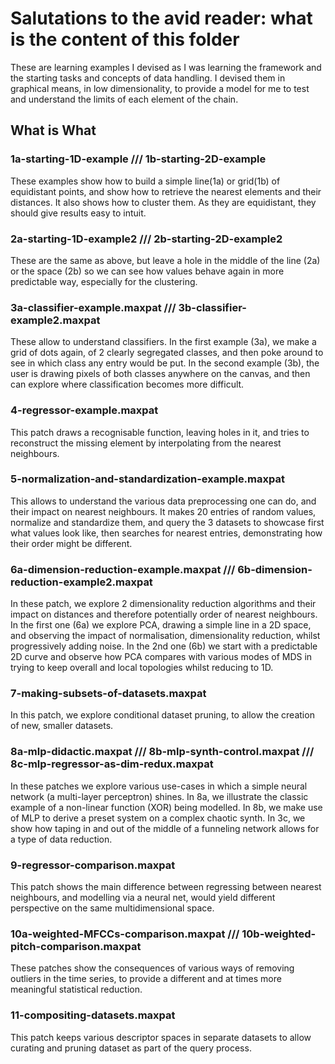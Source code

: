 # Salutations to the avid reader: what is the content of this folder

These are learning examples I devised as I was learning the framework and the starting tasks and concepts of data handling. I devised them in graphical means, in low dimensionality, to provide a model for me to test and understand the limits of each element of the chain.

## What is What
### 1a-starting-1D-example /// 1b-starting-2D-example
These examples show how to build a simple line(1a) or grid(1b) of equidistant points, and show how to retrieve the nearest elements and their distances. It also shows how to cluster them. As they are equidistant, they should give results easy to intuit.
### 2a-starting-1D-example2 /// 2b-starting-2D-example2
These are the same as above, but leave a hole in the middle of the line (2a) or the space (2b) so we can see how values behave again in more predictable way, especially for the clustering.
### 3a-classifier-example.maxpat /// 3b-classifier-example2.maxpat
These allow to understand classifiers. In the first example (3a), we make a grid of dots again, of 2 clearly segregated classes, and then poke around to see in which class any entry would be put. In the second example (3b), the user is drawing pixels of both classes anywhere on the canvas, and then can explore where classification becomes more difficult.
### 4-regressor-example.maxpat
This patch draws a recognisable function, leaving holes in it, and tries to reconstruct the missing element by interpolating from the nearest neighbours.
### 5-normalization-and-standardization-example.maxpat
This allows to understand the various data preprocessing one can do, and their impact on nearest neighbours. It makes 20 entries of random values, normalize and standardize them, and query the 3 datasets to showcase first what values look like, then searches for nearest entries, demonstrating how their order might be different.
### 6a-dimension-reduction-example.maxpat /// 6b-dimension-reduction-example2.maxpat
In these patch, we explore 2 dimensionality reduction algorithms and their impact on distances and therefore potentially order of nearest neighbours. In the first one (6a) we explore PCA, drawing a simple line in a 2D space, and observing the impact of normalisation, dimensionality reduction, whilst progressively adding noise. In the 2nd one (6b) we start with a predictable 2D curve and observe how PCA compares with various modes of MDS in trying to keep overall and local topologies whilst reducing to 1D.
### 7-making-subsets-of-datasets.maxpat
In this patch, we explore conditional dataset pruning, to allow the creation of new, smaller datasets.
### 8a-mlp-didactic.maxpat /// 8b-mlp-synth-control.maxpat /// 8c-mlp-regressor-as-dim-redux.maxpat
In these patches we explore various use-cases in which a simple neural network (a multi-layer perceptron) shines. In 8a, we illustrate the classic example of a non-linear function (XOR) being modelled. In 8b, we make use of MLP to derive a preset system on a complex chaotic synth. In 3c, we show how taping in and out of the middle of a funneling network allows for a type of data reduction.
### 9-regressor-comparison.maxpat
This patch shows the main difference between regressing between nearest neighbours, and modelling via a neural net, would yield different perspective on the same multidimensional space.
### 10a-weighted-MFCCs-comparison.maxpat /// 10b-weighted-pitch-comparison.maxpat
These patches show the consequences of various ways of removing outliers in the time series, to provide a different and at times more meaningful statistical reduction.
### 11-compositing-datasets.maxpat
This patch keeps various descriptor spaces in separate datasets to allow curating and pruning dataset as part of the query process.
